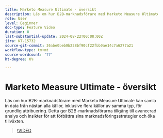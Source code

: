 ```yaml
---
title: Marketo Measure Ultimate - översikt
description: Läs om hur B2B-marknadsförare med Marketo Measure Ultimate kan samla in data från nästan alla källor, inklusive flera källor av samma typ, för grundlig attribuering.
role: User
level: Beginner
doc-type: Feature Video
duration: 0
last-substantial-update: 2024-08-22T00:00:00Z
jira: KT-15732
source-git-commit: 36abe0beb0b228bf90cf22fbb0ae14c7a6277a21
workflow-type: tm+mt
source-wordcount: '77'
ht-degree: 0%

---
```



# Marketo Measure Ultimate - översikt

Läs om hur B2B-marknadsförare med Marketo Measure Ultimate kan samla in data från nästan alla källor, inklusive flera källor av samma typ, för grundlig attribuering. Detta ger B2B-marknadsförarna tillgång till avancerad analys och insikter för att förbättra sina marknadsföringsstrategier och öka tillväxten.

>[!VIDEO](https://video.tv.adobe.com/v/3446468/?learn=on&captions=swe)
